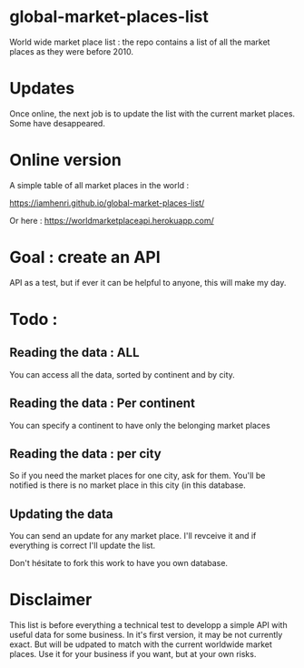 # global-market-places-list
World wide market place list : the repo contains a list of all the market places as they were before 2010. 

# Updates
Once online, the next job is to update the list with the current market places. Some have desappeared. 

# Online version
A simple table of all market places in the world : 


https://iamhenri.github.io/global-market-places-list/


Or here : 
https://worldmarketplaceapi.herokuapp.com/

# Goal : create an API 
API  as a test, but if ever it can be helpful to anyone, this will make my day. 

# Todo : 
## Reading the data : ALL
You can access all the data, sorted by continent and by city. 

## Reading the data : Per continent
You can specify a continent to have only the belonging market places 

## Reading the data : per city
So if you need the market places for one city, ask for them. You'll be notified is there is no market place in this city (in this database. 

## Updating the data 
You can send an update for any market place. I'll revceive it and if everything is correct I'll update the list. 

Don't hésitate to fork this work to have you own database. 


# Disclaimer
This list is before everything a technical test to developp a simple API with useful data for some business. In it's first version, it may be not currently exact. But will be udpated to match with the current worldwide market places. Use it for your business if you want, but at your own risks. 
